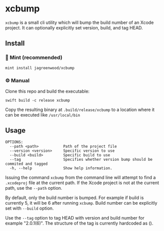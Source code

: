# xcbump

`xcbump` is a small cli utility which will bump the build number of an Xcode project. It can optionally explicitly set version, build, and tag HEAD.

## Install

### 🌱 Mint (recommended)

`mint install jagreenwood/xcbump`

### ⚙️ Manual

Clone this repo and build the executable:

`swift build -c release xcbump`

Copy the resulting binary at `.build/release/xcbump` to a location where it can be executed like `/usr/local/bin` 

## Usage

```
OPTIONS:
  --path <path>           Path of the project file
  --version <version>     Specific version to use
  --build <build>         Specific build to use
  --tag                   Specifies whether version bump should be commited and tagged
  -h, --help              Show help information.
```

Issuing the command `xcbump` from the command line will attempt to find a `.xcodeproj` file at the current path. If the Xcode project is not at the current path, use the `--path` option.

By default, only the build number is bumped. For example if build is currently 5, it will be 6 after running `xcbump`. Build number can be explicitly set with `--build` option.

Use the `--tag` option to tag HEAD with version and build number for example "2.0.1(6)". The structure of the tag is currently hardcoded as <version>(<build>). 

